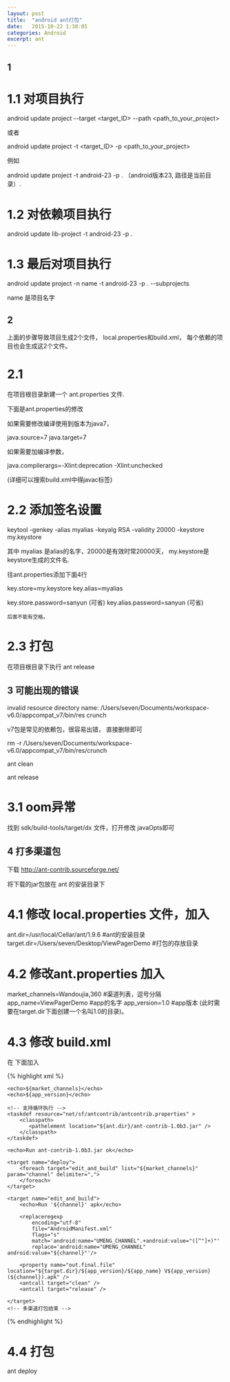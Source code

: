 ```yaml
---
layout: post
title:  "android ant打包"
date:   2015-10-22 1:38:05
categories: Android
excerpt: ant
---
```


## 1

# 1.1 对项目执行

android update project --target <target_ID> --path <path_to_your_project>

或者

android update project -t <target_ID> -p <path_to_your_project>

例如

android update project -t android-23 -p . （android版本23, 路径是当前目录）.

# 1.2 对依赖项目执行

android update lib-project -t android-23 -p .

# 1.3 最后对项目执行

android update project -n name -t android-23 -p . --subprojects

name 是项目名字

## 2

上面的步骤导致项目生成2个文件， local.properties和build.xml， 每个依赖的项目也会生成这2个文件。

# 2.1 

在项目根目录新建一个 ant.properties 文件.

下面是ant.properties的修改

如果需要修改编译使用到版本为java7，

java.source=7
java.target=7

如果需要加编译参数，

java.compilerargs=-Xlint:deprecation -Xlint:unchecked

(详细可以搜索build.xml中得javac标签)

# 2.2 添加签名设置

keytool -genkey -alias myalias -keyalg RSA -validity 20000 -keystore my.keystore

其中 myalias 是alias的名字，20000是有效时常20000天， my.keystore是keystore生成的文件名.

往ant.properties添加下面4行

key.store=my.keystore
key.alias=myalias

key.store.password=sanyun  (可省)
key.alias.password=sanyun  (可省)

`后面不能有空格。`

# 2.3 打包

在项目根目录下执行 ant release

## 3 可能出现的错误

invalid resource directory name: /Users/seven/Documents/workspace-v6.0/appcompat_v7/bin/res crunch

v7包是常见的依赖包，很容易出错， 直接删除即可

rm -r /Users/seven/Documents/workspace-v6.0/appcompat_v7/bin/res/crunch

ant clean

ant release

# 3.1 oom异常

找到 sdk/build-tools/target/dx 文件，打开修改 javaOpts即可

## 4 打多渠道包

下载 http://ant-contrib.sourceforge.net/

将下载的jar包放在 ant 的安装目录下

# 4.1 修改 local.properties 文件，加入

ant.dir=/usr/local/Cellar/ant/1.9.6 #ant的安装目录
target.dir=/Users/seven/Desktop/ViewPagerDemo #打包的存放目录

# 4.2 修改ant.properties 加入

market_channels=Wandoujia,360  #渠道列表，逗号分隔
app_name=ViewPagerDemo  #app的名字
app_version=1.0   #app版本 (此时需要在target.dir下面创建一个名叫1.0的目录)。

# 4.3 修改 build.xml 

在 <property file="ant.properties" /> 下面加入

{% highlight xml %}

<!--  多渠道打包加入 -->
    <echo>${market_channels}</echo>  
    <echo>${app_version}</echo>  
    
    <!-- 支持循环执行 -->  
    <taskdef resource="net/sf/antcontrib/antcontrib.properties" >  
        <classpath>  
           <pathelement location="${ant.dir}/ant-contrib-1.0b3.jar" />  
        </classpath>  
    </taskdef>  
    
    <echo>Run ant-contrib-1.0b3.jar ok</echo>  
    
    <target name="deploy">   
        <foreach target="edit_and_build" list="${market_channels}" param="channel" delimiter=",">   
        </foreach>   
    </target>  
    
    <target name="edit_and_build">   
        <echo>Run '${channel}' apk</echo>  
        
		<replaceregexp
		    encoding="utf-8"
		    file="AndroidManifest.xml"
		    flags="s"
		    match='android:name="UMENG_CHANNEL".+android:value="([^"]+)"'
		    replace='android:name="UMENG_CHANNEL" android:value="${channel}"'/>
			
      	<property name="out.final.file"  location="${target.dir}/${app_version}/${app_name} V${app_version}(${channel}).apk" /> 
	    <antcall target="clean" />  
	    <antcall target="release" />  
     
    </target> 
    <!-- 多渠道打包结束 -->

{% endhighlight %}

# 4.4 打包  

ant deploy
